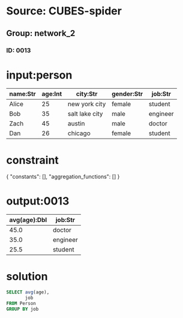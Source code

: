 # Source: CUBES-spider
## Group: network_2
### ID: 0013

# input:person

| name:Str | age:Int | city:Str | gender:Str | job:Str |
|---|---|---|---|---|
| Alice | 25 | new york city | female | student |
| Bob | 35 | salt lake city | male | engineer |
| Zach | 45 | austin | male | doctor |
| Dan | 26 | chicago | female | student |

# constraint

{
  "constants": [],
  "aggregation_functions": []
}

# output:0013

| avg(age):Dbl | job:Str |
|---|---|
| 45.0 | doctor |
| 35.0 | engineer |
| 25.5 | student |

# solution

```sql
SELECT avg(age),
       job
FROM Person
GROUP BY job
```
